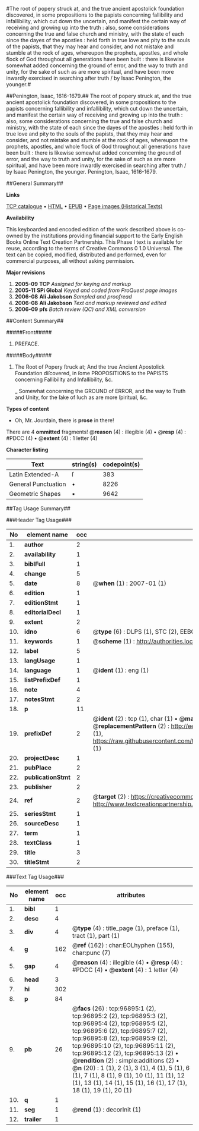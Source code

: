 #The root of popery struck at, and the true ancient apostolick foundation discovered, in some propositions to the papists concerning fallibility and infallibility, which cut down the uncertain, and manifest the certain way of receiving and growing up into the truth : also, some considerations concerning the true and false church and ministry, with the state of each since the dayes of the apostles : held forth in true love and pity to the souls of the papists, that they may hear and consider, and not mistake and stumble at the rock of ages, whereupon the prophets, apostles, and whole flock of God throughout all generations have been built : there is likewise somewhat added concerning the ground of error, and the way to truth and unity, for the sake of such as are more spiritual, and have been more inwardly exercised in searching after truth / by Isaac Penington, the younger.#

##Penington, Isaac, 1616-1679.##
The root of popery struck at, and the true ancient apostolick foundation discovered, in some propositions to the papists concerning fallibility and infallibility, which cut down the uncertain, and manifest the certain way of receiving and growing up into the truth : also, some considerations concerning the true and false church and ministry, with the state of each since the dayes of the apostles : held forth in true love and pity to the souls of the papists, that they may hear and consider, and not mistake and stumble at the rock of ages, whereupon the prophets, apostles, and whole flock of God throughout all generations have been built : there is likewise somewhat added concerning the ground of error, and the way to truth and unity, for the sake of such as are more spiritual, and have been more inwardly exercised in searching after truth / by Isaac Penington, the younger.
Penington, Isaac, 1616-1679.

##General Summary##

**Links**

[TCP catalogue](http://www.ota.ox.ac.uk/tcp/)  • 
[HTML](http://tei.it.ox.ac.uk/tcp/Texts-HTML/free/A54/A54049.html)  • 
[EPUB](http://tei.it.ox.ac.uk/tcp/Texts-EPUB/free/A54/A54049.epub) • 
[Page images (Historical Texts)](https://data.historicaltexts.jisc.ac.uk/view?pubId=eebo-13044864e&pageId=eebo-13044864e-96895-1)

**Availability**

This keyboarded and encoded edition of the
	       work described above is co-owned by the institutions
	       providing financial support to the Early English Books
	       Online Text Creation Partnership. This Phase I text is
	       available for reuse, according to the terms of Creative
	       Commons 0 1.0 Universal. The text can be copied,
	       modified, distributed and performed, even for
	       commercial purposes, all without asking permission.

**Major revisions**

1. __2005-09__ __TCP__ *Assigned for keying and markup*
1. __2005-11__ __SPi Global__ *Keyed and coded from ProQuest page images*
1. __2006-08__ __Ali Jakobson__ *Sampled and proofread*
1. __2006-08__ __Ali Jakobson__ *Text and markup reviewed and edited*
1. __2006-09__ __pfs__ *Batch review (QC) and XML conversion*

##Content Summary##

#####Front#####

1. PREFACE.

#####Body#####

1. The Root of Popery ſtruck at; And the true Ancient Apostolick Foundation diſcovered, in ſome PROPOSITIONS to the PAPISTS concerning Fallibility and Infallibility, &c.

    _ Somewhat concerning the GROUND of ERROR, and the way to Truth and Unity, for the ſake of ſuch as are more ſpiritual, &c.

**Types of content**

  * Oh, Mr. Jourdain, there is **prose** in there!

There are 4 **ommitted** fragments! 
 @__reason__ (4) : illegible (4)  •  @__resp__ (4) : #PDCC (4)  •  @__extent__ (4) : 1 letter (4)

**Character listing**


|Text|string(s)|codepoint(s)|
|---|---|---|
|Latin Extended-A|ſ|383|
|General Punctuation|•|8226|
|Geometric Shapes|▪|9642|

##Tag Usage Summary##

###Header Tag Usage###

|No|element name|occ|attributes|
|---|---|---|---|
|1.|__author__|2||
|2.|__availability__|1||
|3.|__biblFull__|1||
|4.|__change__|5||
|5.|__date__|8| @__when__ (1) : 2007-01 (1)|
|6.|__edition__|1||
|7.|__editionStmt__|1||
|8.|__editorialDecl__|1||
|9.|__extent__|2||
|10.|__idno__|6| @__type__ (6) : DLPS (1), STC (2), EEBO-CITATION (1), OCLC (1), VID (1)|
|11.|__keywords__|1| @__scheme__ (1) : http://authorities.loc.gov/ (1)|
|12.|__label__|5||
|13.|__langUsage__|1||
|14.|__language__|1| @__ident__ (1) : eng (1)|
|15.|__listPrefixDef__|1||
|16.|__note__|4||
|17.|__notesStmt__|2||
|18.|__p__|11||
|19.|__prefixDef__|2| @__ident__ (2) : tcp (1), char (1)  •  @__matchPattern__ (2) : ([0-9\-]+):([0-9IVX]+) (1), (.+) (1)  •  @__replacementPattern__ (2) : http://eebo.chadwyck.com/downloadtiff?vid=$1&page=$2 (1), https://raw.githubusercontent.com/textcreationpartnership/Texts/master/tcpchars.xml#$1 (1)|
|20.|__projectDesc__|1||
|21.|__pubPlace__|2||
|22.|__publicationStmt__|2||
|23.|__publisher__|2||
|24.|__ref__|2| @__target__ (2) : https://creativecommons.org/publicdomain/zero/1.0/ (1), http://www.textcreationpartnership.org/docs/. (1)|
|25.|__seriesStmt__|1||
|26.|__sourceDesc__|1||
|27.|__term__|1||
|28.|__textClass__|1||
|29.|__title__|3||
|30.|__titleStmt__|2||


###Text Tag Usage###

|No|element name|occ|attributes|
|---|---|---|---|
|1.|__bibl__|1||
|2.|__desc__|4||
|3.|__div__|4| @__type__ (4) : title_page (1), preface (1), tract (1), part (1)|
|4.|__g__|162| @__ref__ (162) : char:EOLhyphen (155), char:punc (7)|
|5.|__gap__|4| @__reason__ (4) : illegible (4)  •  @__resp__ (4) : #PDCC (4)  •  @__extent__ (4) : 1 letter (4)|
|6.|__head__|3||
|7.|__hi__|302||
|8.|__p__|84||
|9.|__pb__|26| @__facs__ (26) : tcp:96895:1 (2), tcp:96895:2 (2), tcp:96895:3 (2), tcp:96895:4 (2), tcp:96895:5 (2), tcp:96895:6 (2), tcp:96895:7 (2), tcp:96895:8 (2), tcp:96895:9 (2), tcp:96895:10 (2), tcp:96895:11 (2), tcp:96895:12 (2), tcp:96895:13 (2)  •  @__rendition__ (2) : simple:additions (2)  •  @__n__ (20) : 1 (1), 2 (1), 3 (1), 4 (1), 5 (1), 6 (1), 7 (1), 8 (1), 9 (1), 10 (1), 11 (1), 12 (1), 13 (1), 14 (1), 15 (1), 16 (1), 17 (1), 18 (1), 19 (1), 20 (1)|
|10.|__q__|1||
|11.|__seg__|1| @__rend__ (1) : decorInit (1)|
|12.|__trailer__|1||
